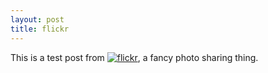 ```yaml
---
layout: post
title: flickr
---
```

This is a test post from
[![flickr](http://www.flickr.com/images/flickr_logo_blog.gif)](http://www.flickr.com/r/testpost),
a fancy photo sharing thing.

